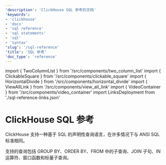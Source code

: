 ```yaml
---
'description': 'ClickHouse SQL 参考的文档'
'keywords':
- 'clickhouse'
- 'docs'
- 'sql reference'
- 'sql statements'
- 'sql'
- 'syntax'
'slug': '/sql-reference'
'title': 'SQL 参考'
'doc_type': 'reference'
---
```


import { TwoColumnList } from '/src/components/two_column_list'
import { ClickableSquare } from '/src/components/clickable_square'
import { HorizontalDivide } from '/src/components/horizontal_divide'
import { ViewAllLink } from '/src/components/view_all_link'
import { VideoContainer } from '/src/components/video_container'
import LinksDeployment from './sql-reference-links.json'


# ClickHouse SQL 参考

ClickHouse 支持一种基于 SQL 的声明性查询语言，在许多情况下与 ANSI SQL 标准相同。

支持的查询包括 GROUP BY、ORDER BY、FROM 中的子查询、JOIN 子句、IN 运算符、窗口函数和标量子查询。

<HorizontalDivide />

<TwoColumnList items={LinksDeployment} />
